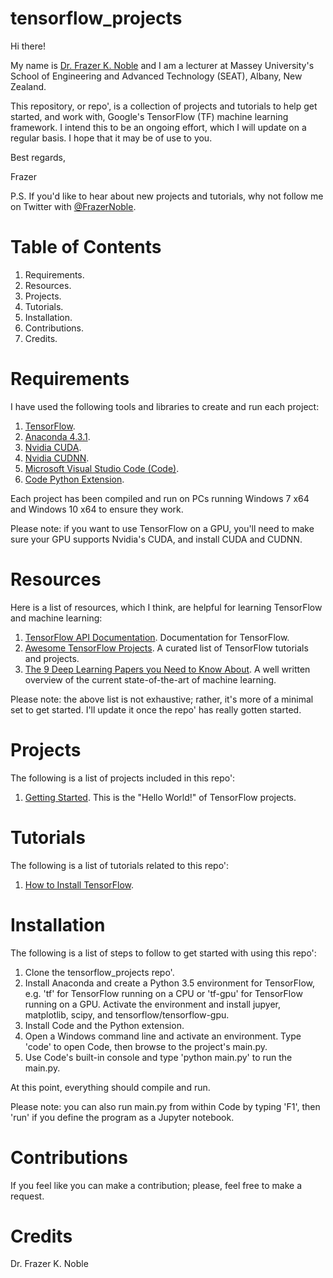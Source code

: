 # tensorflow_projects

Hi there!

My name is [Dr. Frazer K. Noble]() and I am a lecturer at Massey University's School of Engineering and Advanced Technology (SEAT), Albany, New Zealand.

This repository, or repo', is a collection of projects and tutorials to help get started, and work with, Google's TensorFlow (TF) machine learning framework. I intend this to be an ongoing effort, which I will update on a regular basis. I hope that it may be of use to you.

Best regards,

Frazer

P.S. If you'd like to hear about new projects and tutorials, why not follow me on Twitter with [@FrazerNoble](https://twitter.com/FrazerNoble).

# Table of Contents

1. Requirements.
1. Resources.
1. Projects.
1. Tutorials.
1. Installation.
1. Contributions.
1. Credits.

# Requirements

I have used the following tools and libraries to create and run each project:

1. [TensorFlow](https://www.tensorflow.org/).
1. [Anaconda 4.3.1](https://www.continuum.io/).
1. [Nvidia CUDA](https://developer.nvidia.com/cuda-zone).
1. [Nvidia CUDNN](https://developer.nvidia.com/cudnn).
1. [Microsoft Visual Studio Code (Code)](https://code.visualstudio.com/).
1. [Code Python Extension](https://marketplace.visualstudio.com/items?itemName=donjayamanne.python).

Each project has been compiled and run on PCs running Windows 7 x64 and Windows 10 x64 to ensure they work.

Please note: if you want to use TensorFlow on a GPU, you'll need to make sure your GPU supports Nvidia's CUDA, and install CUDA and CUDNN.

# Resources

Here is a list of resources, which I think, are helpful for learning TensorFlow and machine learning:

1. [TensorFlow API Documentation](https://www.tensorflow.org/api_docs/). Documentation for TensorFlow.
1. [Awesome TensorFlow Projects](https://github.com/jtoy/awesome-tensorflow). A curated list of TensorFlow tutorials and projects.
1. [The 9 Deep Learning Papers you Need to Know About](https://adeshpande3.github.io/adeshpande3.github.io/The-9-Deep-Learning-Papers-You-Need-To-Know-About.html). A well written overview of the current state-of-the-art of machine learning.

Please note: the above list is not exhaustive; rather, it's more of a minimal set to get started. I'll update it once the repo' has really gotten started.

# Projects

The following is a list of projects included in this repo':

1. [Getting Started](). This is the "Hello World!" of TensorFlow projects.

# Tutorials

The following is a list of tutorials related to this repo':

1. [How to Install TensorFlow]().

# Installation

The following is a list of steps to follow to get started with using this repo':

1. Clone the tensorflow_projects repo'.
1. Install Anaconda and create a Python 3.5 environment for TensorFlow, e.g. 'tf' for TensorFlow running on a CPU or 'tf-gpu' for TensorFlow running on a GPU. Activate the environment and install jupyer, matplotlib, scipy, and tensorflow/tensorflow-gpu.
1. Install Code and the Python extension. 
1. Open a Windows command line and activate an environment. Type 'code' to open Code, then browse to the project's main.py.
1. Use Code's built-in console and type 'python main.py' to run the main.py.

At this point, everything should compile and run.

Please note: you can also run main.py from within Code by typing 'F1', then 'run' if you define the program as a Jupyter notebook.

# Contributions

If you feel like you can make a contribution; please, feel free to make a request.

# Credits

Dr. Frazer K. Noble
